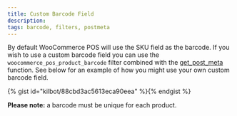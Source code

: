 ```yaml
---
title: Custom Barcode Field
description:  
tags: barcode, filters, postmeta
---
```


By default WooCommerce POS will use the SKU field as the barcode. 
If you wish to use a custom barcode field you can use the `woocommerce_pos_product_barcode` filter combined with the [get_post_meta](https://codex.wordpress.org/Function_Reference/get_post_meta) function. 
See below for an example of how you might use your own custom barcode field. 

{% gist id="kilbot/88cbd3ac5613eca90eea" %}{% endgist %}

**Please note:** a barcode must be unique for each product.